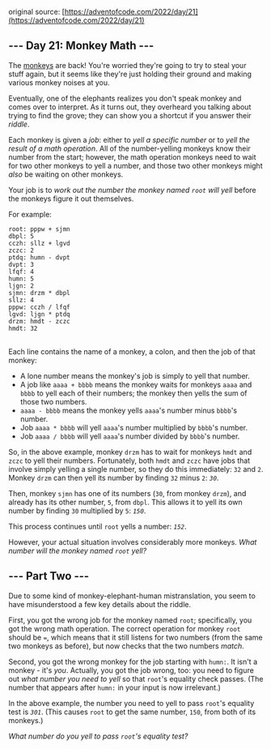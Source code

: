 original source: [https://adventofcode.com/2022/day/21](https://adventofcode.com/2022/day/21)
## --- Day 21: Monkey Math ---
The [monkeys](11) are back! You're worried they're going to try to steal your stuff again, but it seems like they're just holding their ground and making various monkey noises at you.

Eventually, one of the elephants realizes you don't speak monkey and comes over to interpret. As it turns out, they overheard you talking about trying to find the grove; they can show you a shortcut if you answer their <em>riddle</em>.

Each monkey is given a <em>job</em>: either to <em>yell a specific number</em> or to <em>yell the result of a math operation</em>. All of the number-yelling monkeys know their number from the start; however, the math operation monkeys need to wait for two other monkeys to yell a number, and those two other monkeys might <em>also</em> be waiting on other monkeys.

Your job is to <em>work out the number the monkey named <code>root</code> will yell</em> before the monkeys figure it out themselves.

For example:

<pre>
<code>root: pppw + sjmn
dbpl: 5
cczh: sllz + lgvd
zczc: 2
ptdq: humn - dvpt
dvpt: 3
lfqf: 4
humn: 5
ljgn: 2
sjmn: drzm * dbpl
sllz: 4
pppw: cczh / lfqf
lgvd: ljgn * ptdq
drzm: hmdt - zczc
hmdt: 32
</code>
</pre>

Each line contains the name of a monkey, a colon, and then the job of that monkey:


 - A lone number means the monkey's job is simply to yell that number.
 - A job like <code>aaaa + bbbb</code> means the monkey waits for monkeys <code>aaaa</code> and <code>bbbb</code> to yell each of their numbers; the monkey then yells the sum of those two numbers.
 - <code>aaaa - bbbb</code> means the monkey yells <code>aaaa</code>'s number minus <code>bbbb</code>'s number.
 - Job <code>aaaa * bbbb</code> will yell <code>aaaa</code>'s number multiplied by <code>bbbb</code>'s number.
 - Job <code>aaaa / bbbb</code> will yell <code>aaaa</code>'s number divided by <code>bbbb</code>'s number.

So, in the above example, monkey <code>drzm</code> has to wait for monkeys <code>hmdt</code> and <code>zczc</code> to yell their numbers. Fortunately, both <code>hmdt</code> and <code>zczc</code> have jobs that involve simply yelling a single number, so they do this immediately: <code>32</code> and <code>2</code>. Monkey <code>drzm</code> can then yell its number by finding <code>32</code> minus <code>2</code>: <code><em>30</em></code>.

Then, monkey <code>sjmn</code> has one of its numbers (<code>30</code>, from monkey <code>drzm</code>), and already has its other number, <code>5</code>, from <code>dbpl</code>. This allows it to yell its own number by finding <code>30</code> multiplied by <code>5</code>: <code><em>150</em></code>.

This process continues until <code>root</code> yells a number: <code><em>152</em></code>.

However, your actual situation involves considerably more monkeys. <em>What number will the monkey named <code>root</code> yell?</em>


## --- Part Two ---
Due to some kind of monkey-elephant-human mistranslation, you seem to have misunderstood a few key details about the riddle.

First, you got the wrong job for the monkey named <code>root</code>; specifically, you got the wrong math operation. The correct operation for monkey <code>root</code> should be <code>=</code>, which means that it still listens for two numbers (from the same two monkeys as before), but now checks that the two numbers <em>match</em>.

Second, you got the wrong monkey for the job starting with <code>humn:</code>. It isn't a monkey - it's <em>you</em>. Actually, you got the job wrong, too: you need to figure out <em>what number you need to yell</em> so that <code>root</code>'s equality check passes. (The number that appears after <code>humn:</code> in your input is now irrelevant.)

In the above example, the number you need to yell to pass <code>root</code>'s equality test is <code><em>301</em></code>. (This causes <code>root</code> to get the same number, <code>150</code>, from both of its monkeys.)

<em>What number do you yell to pass <code>root</code>'s equality test?</em>


